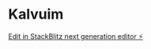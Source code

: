 # Kalvuim

[Edit in StackBlitz next generation editor ⚡️](https://stackblitz.com/~/github.com/hrenikindi/Kalvuim)